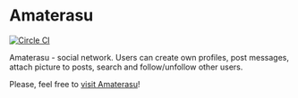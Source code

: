 # Amaterasu

[![Circle CI](https://circleci.com/gh/mzelenyuk/Amaterasu/tree/master.svg?style=svg&circle-token=b842fa05e44f737e67eec4e5918c366dc348e1f2)](https://circleci.com/gh/mzelenyuk/Amaterasu/tree/master)

Amaterasu - social network. Users can create own profiles, post messages,
attach picture to posts, search and follow/unfollow other users.

Please, feel free to [visit Amaterasu](https://rocky-stream-1669.herokuapp.com/)!
